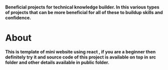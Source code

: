 #### Beneficial projects for technical knowledge builder. In this various types of projects that can be more beneficial for all of these to buildup skills and confidence. 

# About 

#### This is template of mini website using react , if you are a beginner then definitely try it and source code of this project is available on top in src folder and other details available in public folder.
